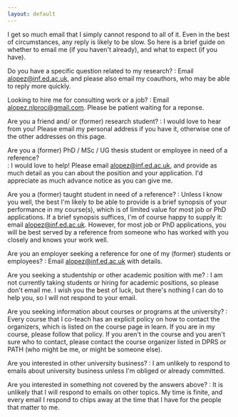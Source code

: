 ```yaml
---
layout: default
---
```

I get so much email that I simply cannot respond to all of it. Even in 
the best of circumstances, any reply is likely to be slow. So here
is a brief guide on whether to email me (if you haven't already), and 
what to expect (if you have).

Do you have a specific question related to my research? 
: Email <alopez@inf.ed.ac.uk>, and please also email my coauthors, who
  may be able to reply more quickly. 

Looking to hire me for consulting work or a job?
: Email <alopez.nlproc@gmail.com>. Please be patient waiting for a reponse.

Are you a friend and/ or (former) research student?
: I would love to hear from you! Please email my personal
  address if you have it, otherwise one of the other addresses
  on this page. 
  
Are you a (former) PhD / MSc / UG thesis student or employee in need of a reference?  
: I would love to help! Please email <alopez@inf.ed.ac.uk>, and provide as
  much detail as you can about the position and your application. I'd appreciate as
  much advance notice as you can give me.

Are you a (former) taught student in need of a reference?
: Unless I know you well, the best I'm likely to be able to provide is a brief synopsis
  of your performance in my course(s), which is of limited value for most job
  or PhD applications. If a brief synopsis suffices, I'm of course happy
  to supply it: email <alopez@inf.ed.ac.uk>. However, for most job or PhD applications,
  you will be best served by a reference from someone who has worked with you
  closely and knows your work well.

Are you an employer seeking a reference for one of my (former) students or employees?
: Email <alopez@inf.ed.ac.uk> with details.

Are you seeking a studentship or other academic position with me?
: I am not currently taking students or hiring
  for academic positions, so please don't email me. I wish
  you the best of luck, but there's nothing I can do to help you,
  so I will not respond to your email.

Are you seeking information about courses or programs at the university?
: Every course that I co-teach has an explicit policy on how to contact
  the organizers, which is listed on the course page in learn. If you 
  are in my course, please follow that policy. If you aren't in the course
  and you aren't sure who to contact, please contact the course organizer
  listed in DPRS or PATH (who might be me, or might be someone else).

Are you interested in other university business? 
: I am unlikely to respond to emails about university business unless I'm
  obliged or already committed.

Are you interested in something not covered by the answers above? 
: It is unlikely that I will respond to emails on other topics. My 
  time is finite, and every email I respond to chips away at the time 
  that I have for the people that matter to me.
